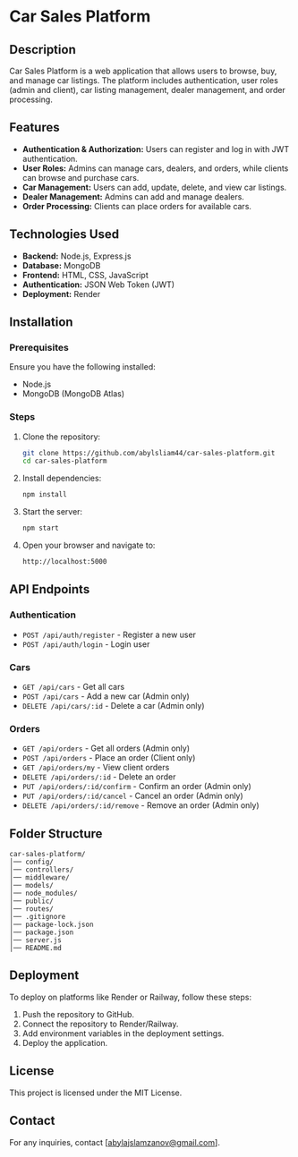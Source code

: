 # Car Sales Platform

## Description
Car Sales Platform is a web application that allows users to browse, buy, and manage car listings. The platform includes authentication, user roles (admin and client), car listing management, dealer management, and order processing.

## Features
- **Authentication & Authorization:** Users can register and log in with JWT authentication.
- **User Roles:** Admins can manage cars, dealers, and orders, while clients can browse and purchase cars.
- **Car Management:** Users can add, update, delete, and view car listings.
- **Dealer Management:** Admins can add and manage dealers.
- **Order Processing:** Clients can place orders for available cars.

## Technologies Used
- **Backend:** Node.js, Express.js
- **Database:** MongoDB
- **Frontend:** HTML, CSS, JavaScript
- **Authentication:** JSON Web Token (JWT)
- **Deployment:** Render

## Installation
### Prerequisites
Ensure you have the following installed:
- Node.js
- MongoDB (MongoDB Atlas)

### Steps
1. Clone the repository:
   ```sh
   git clone https://github.com/abylsliam44/car-sales-platform.git
   cd car-sales-platform
   ```
2. Install dependencies:
   ```sh
   npm install
   ```
3. Start the server:
   ```sh
   npm start
   ```
4. Open your browser and navigate to:
   ```sh
   http://localhost:5000
   ```

## API Endpoints
### Authentication
- `POST /api/auth/register` - Register a new user
- `POST /api/auth/login` - Login user

### Cars
- `GET /api/cars` - Get all cars
- `POST /api/cars` - Add a new car (Admin only)
- `DELETE /api/cars/:id` - Delete a car (Admin only)

### Orders
- `GET /api/orders` - Get all orders (Admin only)
- `POST /api/orders` - Place an order (Client only)
- `GET /api/orders/my` - View client orders
- `DELETE /api/orders/:id` - Delete an order
- `PUT /api/orders/:id/confirm` - Confirm an order (Admin only)
- `PUT /api/orders/:id/cancel` - Cancel an order (Admin only)
- `DELETE /api/orders/:id/remove` - Remove an order (Admin only)

## Folder Structure
```
car-sales-platform/
│── config/
│── controllers/
│── middleware/
│── models/
│── node_modules/
│── public/
│── routes/
│── .gitignore
│── package-lock.json
│── package.json
│── server.js
│── README.md
```

## Deployment
To deploy on platforms like Render or Railway, follow these steps:
1. Push the repository to GitHub.
2. Connect the repository to Render/Railway.
3. Add environment variables in the deployment settings.
4. Deploy the application.

## License
This project is licensed under the MIT License.

## Contact
For any inquiries, contact [abylajslamzanov@gmail.com].

